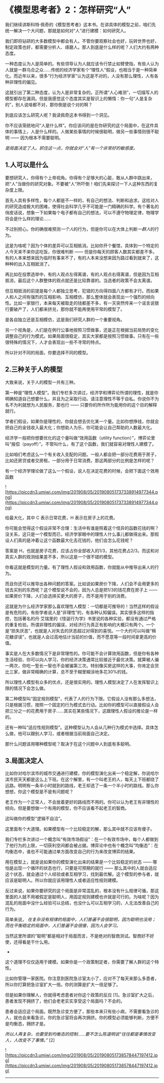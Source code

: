 # 《模型思考者》2：怎样研究“人”

我们继续讲斯科特·佩奇的《模型思考者》这本书。在讲具体的模型之前，咱们先统一解决一个大问题，那就是如何对“人”进行建模：如何研究人。

我们即将钻研的大多数模型中都会有人。不管你要观察社会也好，玩转世界也好，制定政策也好，都需要分析人、琢磨人。那人到底是什么样的呢？人们大约有两种态度。

一种态度认为人是简单的。有些领导认为人就应该令行禁止如臂使指，有些人认为人就是一群乌合之众……传统的经济学家有个“理性人”假设，也相当于是一种简单化。而近年以来，很多“行为经济学家”认为这是不对的，人没有那么理性，人有各种非理性的偏见。

这就引出了第二种态度，认为人是非常复杂的。正所谓“人心难测”，一切描写人的模型都存在漏洞。但是我感觉这个态度其实是智识上的懒惰：你一句“人是复杂的”，别人说啥都不对，那你倒是说个对的啊？

到底应该怎么研究人呢？我读佩奇这本书得到一个洞见。

你不应该笼统地问“人是什么样”。你应该问的是在你研究的这个局面中，在这件具体的事情上，人是什么样的。人做某些事情的时候很聪明，做另一些事情则很不聪明 —— 因为根本不需要聪明。

 *是局面决定了人。抓住这一点，你就会对“人”有一个非常好的敏感度。*

## 1.人可以是什么

要想研究人，你得有个上帝视角。你得有个足够大的心脏，敢从人群中跳出来，把“人”当做你的研究对象。不要被“人”所吓倒！咱们先来探讨一下人这种东西的复杂度上限。

首先人具有多样性，每个人都是不一样的，有自己的想法、判断和追求。这给对人的研究造成极大的困难，使得社会科学几乎不可能是一门精确的科学。有个著名的俏皮话说，想象一下如果每个电子都有自己的想法，可以不遵守物理定律，物理学将会是什么样的理论……

不过别担心。你的确很难预测*一个人*的行为，但是你可以在大体上判断*一群人*的行为。

这是为啥呢？因为个体的差异可以互相抵消。比如你开个餐馆，具体到一个特定的人今天来不来你这吃饭，你很难判断 —— 但是你每天的顾客人数其实都差不多。有的人本来想来因为临时有事来不了，有的人本来没想来因为路过看到就来了，这种种的出入互相抵消了。

再比如在投票选举中，有的人观点左得离谱，有的人观点右得离谱，但是因为互相抵消，最后这个人群整体的观点就还是比较靠谱的。当选者的政策不会太离谱。

但互相抵消的前提是每个人都独立思考，犯错的方向得四面八方都有才行。而如果人和人之间有强烈的互相影响、互相模仿，那么整体就会表现出一个强烈的倾向性。比如一家银行，本来每天被取走的钱都差不多，有一天突然传来一个谣言说银行要破产了，人们都来挤兑，那你就不能再使用平常的模型了。

是各自独立还是互相模仿，这是我们研究人群的一个重要视角。

另一个视角是，人们是在例行公事地按照习惯做事，还是正在根据当前局势的变化调整自己的行为模式。如果局面很稳定，其实大家都是按照习惯做事。只有在一些很特殊的情况下，人才会表现出一些不寻常的特点。

所以针对不同的局面，你要选择不同的模型。

## 2.三种关于人的模型

大致来说，关于人的模型一共有三种。

第一种是“理性人模型”。我们专栏多次讲过，经济学和博弈论所谓的理性，就是你明确知道自己想要什么，并且为之采取行动。请注意理性不等于自私。你说你不为名不为利就想为人民服务，那也行 —— 只要你的所作所为能用你的这个目的解释就行。

学者们假设，如果你是理性的，你就会想去优化某一个量。比如你想挣钱，你就会把自己的金钱收入最大化；你想助人为乐，你可能会让自己帮助的人数最大化。

经济学一般把你想要优化的这个量叫做“效用函数（utility function）”，博弈论里叫“报偿（payoff）”。不管叫什么，有了这个函数，我们就容易对理性人建模了。

比如咱们考虑这么一个有关收入支配的问题。一般人都会把一部分花费用于房子，比如还房贷或者交房租，一部分用于日常消费。那这两部分的比例是怎样的呢？

有一个经济学理论做了这么一个假设，说人在决定花费的时候，会把下面这个效用函数 

![https://piccdn3.umiwi.com/img/201908/05/201908051737338914977344.png](https://piccdn3.umiwi.com/img/201908/05/201908051737338914977344.png)

给最大化，其中 C 表示日常花费，H 表示在房子上的花费。

你可能会觉得这个假设非常不合理：生活中有谁是照着这个怪异的函数花钱的啊？没关系，这只是一个模型而已，经济学家眼中的理性人什么事儿都做得出来。那假设人们真的是冲着让这个函数最大化去花钱的，他们会怎么花钱呢？

答案是 H，也就是房子花费，应该占你全部收入的1/3，其他花费占2/3。而这和对真实人群的观测结果差不多，所以这是一个很不错的模型。

你看这就是模型的力量。有了理性人假设和效用函数，你就能从中推导出来人的行为。

而且你还可以推导出各种问题的答案。比如说如果房价下降，人们会不会用更多的钱去买别的东西呢？这个模型说不会的，因为人总是把1/3的钱花费在房子上 —— 如果房价下降，人们会选择买更大的房子，而不是用于别的消费。

这就是为什么经济学家那么喜欢理性人模型：一切都是可推导的！当然这样的假设是有危险的。有些学者说人是“非理性”的，有各种认知偏误。其实很多这样的指控，包括著名的丹·艾瑞里的《怪诞行为学》书里说的各种实验，都没有通过严格的重复检验。所谓非理性的偏误，对经济行为真正有影响的大概只有两个。一个是“损失厌恶”，也就是人对失去的厌恶超过对得到的喜悦。一个大约可以叫做“棉花糖谬误”，也就是人会过高地估计当前的价值，而不愿意等一段时间拿更高的价值。

事实是人在大多数情况下是非常理性的。你可能不会计算效用函数，但是你有各种生活经验、你可以向人学习，你的经济决策通常比较接近于最优决策。就算被人骗一两次，你吃一堑长一智也不会被骗第三次。特别像买房这样的大事，你肯定会货比三家，做非常精确的计算，总不至于糊里糊涂地多花30%的钱。

所以理性人模型有众多的优点，还是很实用的。理性人模型决定了人在发挥智识上限的情况下会怎么做。

第二种模型叫“固定规则模型”，代表了人的行为下限。它假设人没有那么多想法，只是根据习惯，按照一个固定的行为模式去行动。比如你的模型可以直接假设人会把三分之一的花费用于房子……其实在某些情况下，这跟理性人假设的推论是一样的。

还有一种叫“适应性规则模型”。这种模型认为人会从几种行为模式中选择。具体怎么做，他可以跟别人学习，或者根据当前局面自己决定。

那什么问题该用哪种模型呢？取决于在这个问题中人到底有多聪明。

## 3.局面决定人

比如你对哈尔滨市的城市交通进行建模，你的模型演化出来一个稳定解，你说哈尔滨市民天天都是这么上下班。在这个解里，有一个叫老王的人，每天上下班都绕了远路。明明有一条半小时就到的路线，老王却选了一条一个半小时的路线。那么你想想，你这个模型是不是有问题呢？

老王作为一个正常人，不会放着更好的路线而不用的。你可以认为老王有非理性的倾向，但是要想做一个有用的模型，你不应该看不起老王的智商。

这叫做你的模型“逻辑不自洽”。

这里面有个大道理。如果模型有一个比较稳定的解，那么其中就不应该有傻子。

我们专栏多次讲过一个概念叫“有效市场假设”：在一个有效市场中，每个人都做到了他行为的上限，一切获利空间都会被占据。博弈论中也有个概念叫“均衡态”：在均衡态中，谁也不可能通过单方面改变自己的行为来改变博弈的结果。

用在模型上，就是说如果你的模型演化出来的结果是一个比较稳定的状态 —— 哪怕是出现一个循环的状态也行，只要是可预期的就行 —— 那么其中的人就会适应这个状态，就会通过个人经验或者互相学习，找到最优解。这个模型的参与者，就应该是聪明人。所以你就应该用理性人或者适应性规则建模。

反过来说，如果你要研究的这个局面是非常混乱的，根本没有什么规律可循，那这里面的人就不用被假定是聪明人，用固定规则建模也许就是可行的。为啥呢？因为混乱的局面中没什么经验可以总结，也没什么可以互相学习的，人无法改善自己的行为。

简单来说， *在复杂没有规律的局面中，人们普遍不会很聪明，因为聪明也没用；而在平衡稳定的局面中，人们普遍不会很傻，因为人会学习。*

当然这里所谓的“聪明”都是相对于局面而言，不是绝对的智商测试。智商好不好使，还得看是干什么用。

*

这个道理不仅仅适用于建模。如果你是一个政策制定者，你需要了解人群的这个特性。

比如你管理一家医院。你注意到医院急诊室太小了，应对不了每天来那么多患者，所以你打算把急诊室扩大一倍。你的测算是扩大一倍足够了。

但是如果你理解人，你就得考虑患者对你这个政策的反应 [1]。急诊室扩大之后，患者发现不拥挤了，他们会老老实实享受这个局面吗？不会的。

患者会适应这个局面。既然急诊变方便了，那些本来只有些小病，不需要看急诊的人，就也会来看急诊。你的急诊室将会再次拥挤。你的模型必须能够判断，方便不是均衡态，拥挤才是。

 *所以人再复杂，也要受到均衡态的控制……要不怎么陈道明说“往往都是事情改变人，人改变不了事情。”* [2]

![https://piccdn3.umiwi.com/img/201908/05/201908051738578447197412.jpg](https://piccdn3.umiwi.com/img/201908/05/201908051738578447197412.jpg)

---
